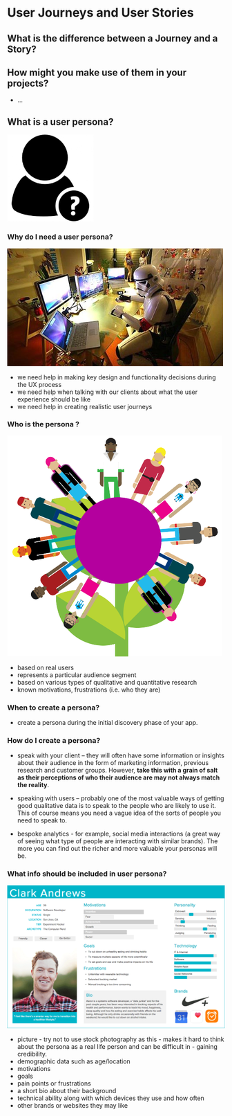 # User Journeys and User Stories

## What is the difference between a Journey and a Story?


## How might you make use of them in your projects?

- ...

## What is a user persona?

<img width="200" src="./../images/user-journey-persona-unknown.jpg" />


### Why do I need a user persona?

<img width="auto" src="./../images/user-journey-persona-nerd-coder.jpg" />

- we need help in making key design and functionality decisions during the UX process
- we need help when talking with our clients about what the user experience should be like
- we need help in creating realistic user journeys


### Who is the persona ?

<img width="auto" src="./../images/user-journey-persona-talk.png" />

- based on real users
- represents a particular audience segment
- based on various types of qualitative and quantitative research
- known motivations, frustrations (i.e. who they are)


### When to create a persona?

- create a persona during the initial discovery phase of your app.


### How do I create a persona?

- speak with your client – they will often have some information or insights about their audience in the form of marketing information, previous research and customer groups. However, **take this with a grain of salt as their perceptions of who their audience are may not always match the reality**.

- speaking with users – probably one of the most valuable ways of getting good qualitative data is to speak to the people who are likely to use it. This of course means you need a vague idea of the sorts of people you need to speak to.

- bespoke analytics - for example, social media interactions (a great way of seeing what type of people are interacting with similar brands). The more you can find out the richer and more valuable your personas will be.


### What info should be included in user persona?

<img width="auto" src="./../images/user-journey-persona-clark.png" />

- picture - try not to use stock photography as this - makes it hard to think about the persona as a real life person and can be difficult in - gaining credibility.
- demographic data such as age/location
- motivations
- goals
- pain points or frustrations
- a short bio about their background
- technical ability along with which devices they use and how often
- other brands or websites they may like
